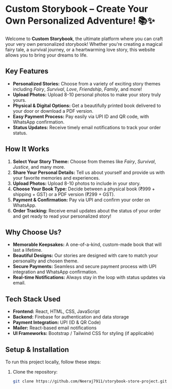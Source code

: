 # **Custom Storybook – Create Your Own Personalized Adventure! 📚✨**

Welcome to **Custom Storybook**, the ultimate platform where you can craft your very own personalized storybook! Whether you're creating a magical fairy tale, a survival journey, or a heartwarming love story, this website allows you to bring your dreams to life.  

## **Key Features**

- **Personalized Stories:** Choose from a variety of exciting story themes including *Fairy*, *Survival*, *Love*, *Friendship*, *Family*, and more!
- **Upload Photos:** Upload 8-10 personal photos to make your story truly yours.
- **Physical & Digital Options:** Get a beautifully printed book delivered to your door or download a PDF version.
- **Easy Payment Process:** Pay easily via UPI ID and QR code, with WhatsApp confirmation.
- **Status Updates:** Receive timely email notifications to track your order status.

## **How It Works**

1. **Select Your Story Theme:** Choose from themes like *Fairy*, *Survival*, *Justice*, and many more.
2. **Share Your Personal Details:** Tell us about yourself and provide us with your favorite memories and experiences.
3. **Upload Photos:** Upload 8-10 photos to include in your story.
4. **Choose Your Book Type:** Decide between a physical book (₹999 + shipping + GST) or a PDF version (₹299 + GST).
5. **Payment & Confirmation:** Pay via UPI and confirm your order on WhatsApp.  
6. **Order Tracking:** Receive email updates about the status of your order and get ready to read your personalized story!

## **Why Choose Us?**

- **Memorable Keepsakes:** A one-of-a-kind, custom-made book that will last a lifetime.  
- **Beautiful Designs:** Our stories are designed with care to match your personality and chosen theme.  
- **Secure Payments:** Seamless and secure payment process with UPI integration and WhatsApp confirmation.  
- **Real-time Notifications:** Always stay in the loop with status updates via email.

## **Tech Stack Used**

- **Frontend:** React, HTML, CSS, JavaScript
- **Backend:** Firebase for authentication and data storage
- **Payment Integration:** UPI (ID & QR Code)
- **Mailer:** React-based email notifications
- **UI Frameworks:** Bootstrap / Tailwind CSS for styling (if applicable)

## **Setup & Installation**

To run this project locally, follow these steps:

1. Clone the repository:
   ```sh
   git clone https://github.com/Neeraj7911/storybook-store-project.git
   
